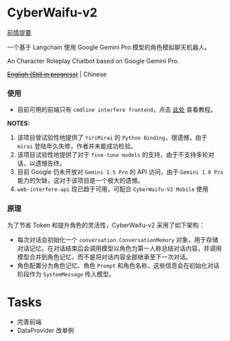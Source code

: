 # CyberWaifu-v2

[前情提要](https://www.bilibili.com/video/BV1rZ421B79N)

一个基于 Langchain 使用 Google Gemini Pro 模型的角色模拟聊天机器人。

An Character Roleplay Chatbot based on Google Gemini Pro.

<s>[Engligh (Still in progress)](#)</s> | Chinese

### 使用

- 目前可用的前端只有 `cmdline interfere frontend`，点击 [此处](Usage.md) 查看教程。

**NOTES:** 

1. 该项目曾试验性地提供了 `YiriMirai` 的 `Python Binding`，很遗憾，由于 `mirai` 登陆年久失修，作者并未能成功检验。
2. 该项目试验性地提供了对于 `fine-tune models` 的支持，由于不支持多轮对话，以遗憾告终。
3. 目前 Google 仍未开放对 `Gemini 1.5 Pro` 的 API 访问，由于 `Gemini 1.0 Pro` 能力的欠缺，这对于该项目是一个极大的遗憾。
4. `web-interfere-api` 现已趋于可用，可配合 `CyberWaifu-V2 Mobile` 使用

### 原理

为了节省 Token 和提升角色的灵活性，CyberWaifu-v2 采用了如下架构：

- 每次对话会初始化一个 `conversation.ConversationMemory` 对象，用于存储对话记忆，在对话结束后会调用模型以角色为第一人称总结对话内容，并调用模型合并到角色记忆，而不是将对话内容全部继承至下一次对话。
- 角色配置分为角色记忆、角色 `Prompt` 和角色名称，这些信息会在初始化对话阶段作为 `SystemMessage` 传入模型。

# Tasks

- 完善前端
- DataProvider 改单例